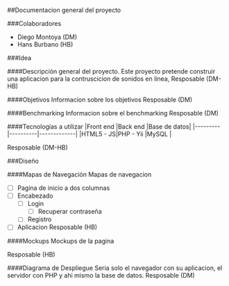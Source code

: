 ##Documentacion general del proyecto

###Colaboradores
* Diego Montoya (DM)
* Hans Burbano (HB)

###Idea

####Descripción general del proyecto.
Este proyecto pretende construir una aplicacion para la contruscicion de sonidos en linea, 
Resposable (DM-HB)

####Objetivos
Informacion sobre los objetivos
Resposable (DM)

####Benchmarking
Informacion sobre el benchmarking
Resposable (DM)

####Tecnologías a utilizar
|Front end |Back end  |Base de datos|
|--------- |----------|-------------|
|HTML5 - JS|PHP - Yii |MySQL        |

Resposable (DM-HB)

###Diseño

####Mapas de Navegación
Mapas de navegacion
- [ ] Pagina de inicio a dos columnas
- [ ] Encabezado
  - [ ] Login
    - [ ] Recuperar contraseña 
  - [ ] Registro
- [ ] Aplicacion
Resposable (HB)

####Mockups
Mockups de la pagina 

Resposable (HB)

####Diagrama de Despliegue
Seria solo el navegador con su aplicacion, el servidor con PHP y ahi mismo la base de datos.
Resposable (DM)
